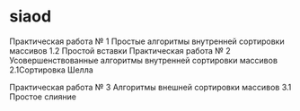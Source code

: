 # siaod
Практическая работа № 1 Простые алгоритмы внутренней сортировки массивов 1.2 Простой вставки
Практическая работа № 2 Усовершенствованные алгоритмы внутренней сортировки массивов 2.1Сортировка Шелла

Практическая работа № 3 Алгоритмы внешней сортировки массивов 3.1 Простое слияние
